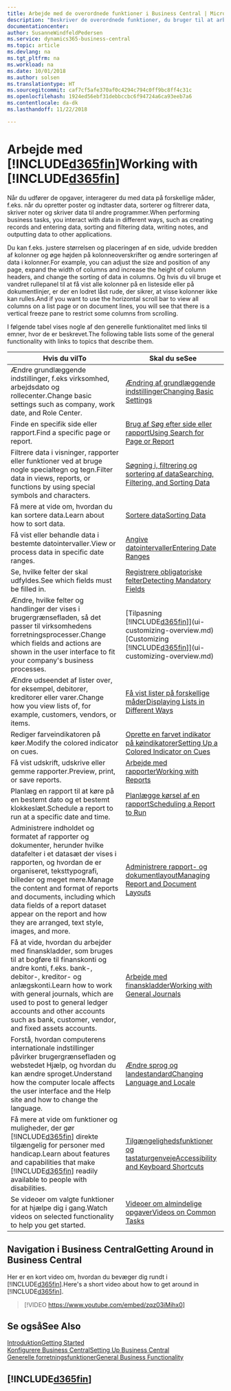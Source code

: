 ```yaml
---
title: Arbejde med de overordnede funktioner i Business Central | Microsoft Docs
description: "Beskriver de overordnede funktioner, du bruger til at arbejde med data i Business Central, som f.eks. at angive værdier, sortere data og ændre visninger."
documentationcenter: 
author: SusanneWindfeldPedersen
ms.service: dynamics365-business-central
ms.topic: article
ms.devlang: na
ms.tgt_pltfrm: na
ms.workload: na
ms.date: 10/01/2018
ms.author: solsen
ms.translationtype: HT
ms.sourcegitcommit: caf7cf5afe370af0c4294c794c0ff9bc8ff4c31c
ms.openlocfilehash: 1924ed56ebf31debbccbc6f94724a6ca93eeb7a6
ms.contentlocale: da-dk
ms.lasthandoff: 11/22/2018

---
```

# <a name="working-with-included365finincludesd365finmdmd"></a><span data-ttu-id="73218-103">Arbejde med [!INCLUDE[d365fin](includes/d365fin_md.md)]</span><span class="sxs-lookup"><span data-stu-id="73218-103">Working with [!INCLUDE[d365fin](includes/d365fin_md.md)]</span></span>
<span data-ttu-id="73218-104">Når du udfører de opgaver, interagerer du med data på forskellige måder, f.eks. når du opretter poster og indtaster data, sorterer og filtrerer data, skriver noter og skriver data til andre programmer.</span><span class="sxs-lookup"><span data-stu-id="73218-104">When performing business tasks, you interact with data in different ways, such as creating records and entering data, sorting and filtering data, writing notes, and outputting data to other applications.</span></span>

<span data-ttu-id="73218-105">Du kan f.eks. justere størrelsen og placeringen af en side, udvide bredden af kolonner og øge højden på kolonneoverskrifter og ændre sorteringen af data i kolonner.</span><span class="sxs-lookup"><span data-stu-id="73218-105">For example, you can adjust the size and position of any page, expand the width of columns and increase the height of column headers, and change the sorting of data in columns.</span></span> <span data-ttu-id="73218-106">Og hvis du vil bruge et vandret rullepanel til at få vist alle kolonner på en listeside eller på dokumentlinjer, er der en lodret låst rude, der sikrer, at visse kolonner ikke kan rulles.</span><span class="sxs-lookup"><span data-stu-id="73218-106">And if you want to use the horizontal scroll bar to view all columns on a list page or on document lines, you will see that there is a vertical freeze pane to restrict some columns from scrolling.</span></span>

<span data-ttu-id="73218-107">I følgende tabel vises nogle af den generelle funktionalitet med links til emner, hvor de er beskrevet.</span><span class="sxs-lookup"><span data-stu-id="73218-107">The following table lists some of the general functionality with links to topics that describe them.</span></span>

| <span data-ttu-id="73218-108">Hvis du vil</span><span class="sxs-lookup"><span data-stu-id="73218-108">To</span></span> | <span data-ttu-id="73218-109">Skal du se</span><span class="sxs-lookup"><span data-stu-id="73218-109">See</span></span> |
| --- | --- |
| <span data-ttu-id="73218-110">Ændre grundlæggende indstillinger, f.eks virksomhed, arbejdsdato og rollecenter.</span><span class="sxs-lookup"><span data-stu-id="73218-110">Change basic settings such as company, work date, and Role Center.</span></span> |[<span data-ttu-id="73218-111">Ændring af grundlæggende indstillinger</span><span class="sxs-lookup"><span data-stu-id="73218-111">Changing Basic Settings</span></span>](ui-change-basic-settings.md) |
| <span data-ttu-id="73218-112">Finde en specifik side eller rapport.</span><span class="sxs-lookup"><span data-stu-id="73218-112">Find a specific page or report.</span></span> |[<span data-ttu-id="73218-113">Brug af Søg efter side eller rapport</span><span class="sxs-lookup"><span data-stu-id="73218-113">Using Search for Page or Report</span></span>](ui-search.md) |
| <span data-ttu-id="73218-114">Filtrere data i visninger, rapporter eller funktioner ved at bruge nogle specialtegn og tegn.</span><span class="sxs-lookup"><span data-stu-id="73218-114">Filter data in views, reports, or functions by using special symbols and characters.</span></span> |[<span data-ttu-id="73218-115">Søgning i, filtrering og sortering af data</span><span class="sxs-lookup"><span data-stu-id="73218-115">Searching, Filtering, and Sorting Data</span></span>](ui-enter-criteria-filters.md) |
| <span data-ttu-id="73218-116">Få mere at vide om, hvordan du kan sortere data.</span><span class="sxs-lookup"><span data-stu-id="73218-116">Learn about how to sort data.</span></span> |[<span data-ttu-id="73218-117">Sortere data</span><span class="sxs-lookup"><span data-stu-id="73218-117">Sorting Data</span></span>](ui-sorting.md) |
| <span data-ttu-id="73218-118">Få vist eller behandle data i bestemte datointervaller.</span><span class="sxs-lookup"><span data-stu-id="73218-118">View or process data in specific date ranges.</span></span> |[<span data-ttu-id="73218-119">Angive datointervaller</span><span class="sxs-lookup"><span data-stu-id="73218-119">Entering Date Ranges</span></span>](ui-enter-date-ranges.md) |
| <span data-ttu-id="73218-120">Se, hvilke felter der skal udfyldes.</span><span class="sxs-lookup"><span data-stu-id="73218-120">See which fields must be filled in.</span></span> |[<span data-ttu-id="73218-121">Registrere obligatoriske felter</span><span class="sxs-lookup"><span data-stu-id="73218-121">Detecting Mandatory Fields</span></span>](ui-mandatory-fields.md) |
| <span data-ttu-id="73218-122">Ændre, hvilke felter og handlinger der vises i brugergrænsefladen, så det passer til virksomhedens forretningsprocesser.</span><span class="sxs-lookup"><span data-stu-id="73218-122">Change which fields and actions are shown in the user interface to fit your company's business processes.</span></span> |<span data-ttu-id="73218-123">[Tilpasning [!INCLUDE[d365fin](includes/d365fin_md.md)]](ui-customizing-overview.md)</span><span class="sxs-lookup"><span data-stu-id="73218-123">[Customizing [!INCLUDE[d365fin](includes/d365fin_md.md)]](ui-customizing-overview.md)</span></span> |
| <span data-ttu-id="73218-124">Ændre udseendet af lister over, for eksempel, debitorer, kreditorer eller varer.</span><span class="sxs-lookup"><span data-stu-id="73218-124">Change how you view lists of, for example, customers, vendors, or items.</span></span> |[<span data-ttu-id="73218-125">Få vist lister på forskellige måder</span><span class="sxs-lookup"><span data-stu-id="73218-125">Displaying Lists in Different Ways</span></span>](across-display-lists-different-views.md) |
| <span data-ttu-id="73218-126">Rediger farveindikatoren på køer.</span><span class="sxs-lookup"><span data-stu-id="73218-126">Modify the colored indicator on cues.</span></span> |[<span data-ttu-id="73218-127">Oprette en farvet indikator på køindikatorer</span><span class="sxs-lookup"><span data-stu-id="73218-127">Setting Up a Colored Indicator on Cues</span></span>](ui-how-setup-colored-indicator-cues.md) |
|<span data-ttu-id="73218-128">Få vist udskrift, udskrive eller gemme rapporter.</span><span class="sxs-lookup"><span data-stu-id="73218-128">Preview, print, or save reports.</span></span>|[<span data-ttu-id="73218-129">Arbejde med rapporter</span><span class="sxs-lookup"><span data-stu-id="73218-129">Working with Reports</span></span>](ui-work-report.md)|
| <span data-ttu-id="73218-130">Planlæg en rapport til at køre på en bestemt dato og et bestemt klokkeslæt.</span><span class="sxs-lookup"><span data-stu-id="73218-130">Schedule a report to run at a specific date and time.</span></span> |[<span data-ttu-id="73218-131">Planlægge kørsel af en rapport</span><span class="sxs-lookup"><span data-stu-id="73218-131">Scheduling a Report to Run</span></span>](ui-work-report.md#ScheduleReport) |
| <span data-ttu-id="73218-132">Administrere indholdet og formatet af rapporter og dokumenter, herunder hvilke datafelter i et datasæt der vises i rapporten, og hvordan de er organiseret, teksttypografi, billeder og meget mere.</span><span class="sxs-lookup"><span data-stu-id="73218-132">Manage the content and format of reports and documents, including which data fields of a report dataset appear on the report and how they are arranged, text style, images, and more.</span></span>|[<span data-ttu-id="73218-133">Administrere rapport- og dokumentlayout</span><span class="sxs-lookup"><span data-stu-id="73218-133">Managing Report and Document Layouts</span></span>](ui-manage-report-layouts.md) |
| <span data-ttu-id="73218-134">Få at vide, hvordan du arbejder med finanskladder, som bruges til at bogføre til finanskonti og andre konti, f.eks. bank-, debitor-, kreditor- og anlægskonti.</span><span class="sxs-lookup"><span data-stu-id="73218-134">Learn how to work with general journals, which are used to post to general ledger accounts and other accounts such as bank, customer, vendor, and fixed assets accounts.</span></span> |[<span data-ttu-id="73218-135">Arbejde med finanskladder</span><span class="sxs-lookup"><span data-stu-id="73218-135">Working with General Journals</span></span>](ui-work-general-journals.md) |
|<span data-ttu-id="73218-136">Forstå, hvordan computerens internationale indstillinger påvirker brugergrænsefladen og webstedet Hjælp, og hvordan du kan ændre sproget.</span><span class="sxs-lookup"><span data-stu-id="73218-136">Understand how the computer locale affects the user interface and the Help site and how to change the language.</span></span>|[<span data-ttu-id="73218-137">Ændre sprog og landestandard</span><span class="sxs-lookup"><span data-stu-id="73218-137">Changing Language and Locale</span></span>](about-locale-language.md)|
|<span data-ttu-id="73218-138">Få mere at vide om funktioner og muligheder, der gør [!INCLUDE[d365fin](includes/d365fin_md.md)] direkte tilgængelig for personer med handicap.</span><span class="sxs-lookup"><span data-stu-id="73218-138">Learn about features and capabilities that make [!INCLUDE[d365fin](includes/d365fin_md.md)] readily available to people with disabilities.</span></span>|[<span data-ttu-id="73218-139">Tilgængelighedsfunktioner og tastaturgenveje</span><span class="sxs-lookup"><span data-stu-id="73218-139">Accessibility and Keyboard Shortcuts</span></span>](ui-accessibility.md)|
|<span data-ttu-id="73218-140">Se videoer om valgte funktioner for at hjælpe dig i gang.</span><span class="sxs-lookup"><span data-stu-id="73218-140">Watch videos on selected functionality to help you get started.</span></span>|[<span data-ttu-id="73218-141">Videoer om almindelige opgaver</span><span class="sxs-lookup"><span data-stu-id="73218-141">Videos on Common Tasks</span></span>](across-videos.md)|  

## <a name="getting-around-in-business-central"></a><span data-ttu-id="73218-142">Navigation i Business Central</span><span class="sxs-lookup"><span data-stu-id="73218-142">Getting Around in Business Central</span></span>
<span data-ttu-id="73218-143">Her er en kort video om, hvordan du bevæger dig rundt i [!INCLUDE[d365fin](includes/d365fin_md.md)].</span><span class="sxs-lookup"><span data-stu-id="73218-143">Here's a short video about how to get around in [!INCLUDE[d365fin](includes/d365fin_md.md)].</span></span>

> [!VIDEO https://www.youtube.com/embed/zqz03iMihx0]

## <a name="see-also"></a><span data-ttu-id="73218-144">Se også</span><span class="sxs-lookup"><span data-stu-id="73218-144">See Also</span></span>
[<span data-ttu-id="73218-145">Introduktion</span><span class="sxs-lookup"><span data-stu-id="73218-145">Getting Started</span></span>](product-get-started.md)  
[<span data-ttu-id="73218-146">Konfigurere Business Central</span><span class="sxs-lookup"><span data-stu-id="73218-146">Setting Up Business Central</span></span>](setup.md)  
[<span data-ttu-id="73218-147">Generelle forretningsfunktioner</span><span class="sxs-lookup"><span data-stu-id="73218-147">General Business Functionality</span></span>](ui-across-business-areas.md)  

## [!INCLUDE[d365fin](includes/free_trial_md.md)]  

